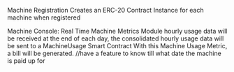
Machine Registration
    Creates an ERC-20 Contract Instance for each machine when registered





Machine Console:
    Real Time Machine Metrics Module
    hourly usage data will be received
    at the end of each day, the consolidated hourly usage data will be sent to a MachineUsage Smart Contract
    With this Machine Usage Metric, a bill will be generated.
    //have a feature to know till what date the machine is paid up for

    